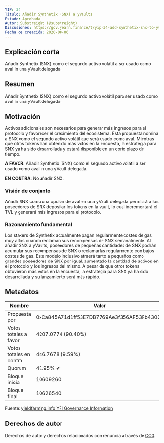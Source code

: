 ```yaml
---
YIP: 34
Título: Añadir Synthetix (SNX) a yVaults
Estado: Aprobada 
Autor: Substreight (@substreight)
Discusiones: https://gov.yearn.finance/t/yip-34-add-synthetix-snx-to-yvaults/2149
Fecha de creación: 2020-08-06
---
```


## Explicación corta

Añadir Synthetix (SNX) como el segundo activo volátil a ser usado como aval in una yVault delegada.

## Resumen

Añadir Synthetix (SNX) como el segundo activo volátil para ser usado como aval in una yVault delegada.

## Motivación

Activos adicionales son necesarios para generar más ingresos para el protocolo y favorecer el crecimiento del ecosistema. Esta propuesta nomina a SNX como el segundo activo volátil que será usado como aval. Mientras que otros tokens han obtenido más votos en la encuesta, la estrategia para SNX ya ha sido desarrollada y estará disponible en un corto plazo de tiempo. 


**A FAVOR**: Añadir Synthetix (SNX) como el segundo activo volátil a ser usado como aval in una yVault delegada.


**EN CONTRA**: No añadir SNX.

### Visión de conjunto

Añadir SNX como una opción de aval en una yVault delegada permitirá a los poseedores de SNX depositar los tokens en la vault, lo cual incrementará el TVL y generará más ingresos para el protocolo.

### Razonamiento fundamental

Los stakers de Synthetix actualmente pagan regularmente costes de gas muy altos cuando reclaman sus recompensas de SNX semanalmente. Al añadir SNX a yVaults, poseedores de pequeñas cantidades de SNX podrán acumular sus recompensas de SNX o reclamarlas regularmente con bajos costes de gas. Este modelo inclusivo atraerá tanto a pequeños como grandes poseedores de SNX por igual, aumentado la cantidad de activos en el protocolo y los ingresos del mismo. A pesar de que otros tokens obtuvieron más votos en la encuesta, la estrategia para SNX ya ha sido desarrollada y su lanzamiento será más rápido.

## Metadatos

| Nombre                | Valor                                      |
|---------------------|--------------------------------------------|
| Propuesta por        | 0xCa845A71d1ff53E7DB7769Ae3f356AF53Fb43000 |
| Votos totales a favor     | 4207.0774 (90.40%)                         |
| Votos totales en contra | 446.7678 (9.59%)                           |
| Quorum              | 41.95% ✔                                   |
| Bloque inicial         | 10609260                                   |
| Bloque final           | 10626540                                   |

Fuente: [yieldfarming.info YFI Governance Information](https://yieldfarming.info/yearn/vote/)

## Derechos de autor

Derechos de autor y derechos relacionados con renuncia a través de [CC0](https://creativecommons.org/publicdomain/zero/1.0/).
